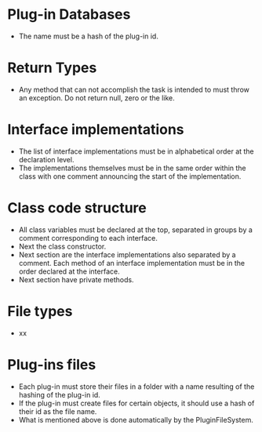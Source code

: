 


# Plug-in Databases

* The name must be a hash of the plug-in id.

# Return Types
 
* Any method that can not accomplish the task is intended to must throw an exception. Do not return null, zero or the like.


# Interface implementations

* The list of interface implementations must be in alphabetical order at the declaration level.
* The implementations themselves must be in the same order within the class with one comment announcing the start of the implementation.


# Class code structure

* All class variables must be declared at the top, separated in groups by a comment corresponding to each interface.
* Next the class constructor.
* Next section are the interface implementations also separated by a comment. Each method of an interface implementation must be in the order declared at the interface.
* Next section have private methods.


# File types

* xx


# Plug-ins files

* Each plug-in must store their files in a folder with a name resulting of the hashing of the plug-in id.
* If the plug-in must create files for certain objects, it should use a hash of their id as the file name. 
* What is mentioned above is done automatically by the PluginFileSystem.
